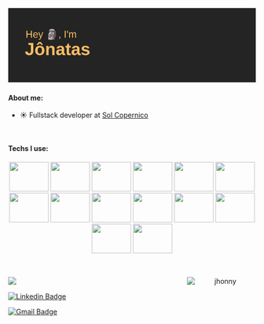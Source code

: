 <img src="header.png"/>

#### About me:
- ☀️ Fullstack developer at [Sol Copernico](https://www.solcopernico.com.br/)

<br/>

#### Techs I use:
<p align="center">

<img height="60" width="80" src="https://cdn.jsdelivr.net/gh/devicons/devicon/icons/react/react-original.svg" />
<img height="60" width="80" src="https://cdn.jsdelivr.net/gh/devicons/devicon/icons/nestjs/nestjs-plain.svg" />
<img height="60" width="80" src="https://cdn.jsdelivr.net/gh/devicons/devicon/icons/docker/docker-original.svg" />
<img height="60" width="80" src="https://cdn.jsdelivr.net/gh/devicons/devicon/icons/typescript/typescript-original.svg" />
<img height="60" width="80" src="https://cdn.jsdelivr.net/gh/devicons/devicon/icons/python/python-original.svg" />
<img height="60" width="80" src="https://cdn.jsdelivr.net/gh/devicons/devicon/icons/jest/jest-plain.svg" />
<img height="60" width="80" src="https://cdn.jsdelivr.net/gh/devicons/devicon/icons/express/express-original.svg" />
<img height="60" width="80" src="https://cdn.jsdelivr.net/gh/devicons/devicon/icons/postgresql/postgresql-original.svg" />
<img height="60" width="80" src="https://cdn.jsdelivr.net/gh/devicons/devicon/icons/mysql/mysql-original.svg" />
<img height="60" width="80" src="https://cdn.jsdelivr.net/gh/devicons/devicon/icons/mongodb/mongodb-original.svg" />
<img height="60" width="80" src="https://cdn.jsdelivr.net/gh/devicons/devicon/icons/eslint/eslint-original.svg" />
<img height="60" width="80" src="https://cdn.jsdelivr.net/gh/devicons/devicon/icons/figma/figma-original.svg" />
<img height="60" width="80" src="https://cdn.jsdelivr.net/gh/devicons/devicon/icons/css3/css3-original.svg" />
<img height="60" width="80" src="https://cdn.jsdelivr.net/gh/devicons/devicon/icons/electron/electron-original.svg" />


</p>

<br/>

<p align="center" style="display: flex; align-items: center; justify-content: space-around">

<img width=600 src="https://github-readme-stats.vercel.app/api?username=jonatasfernandespimenta&theme=blueberry&show_icons=true" />
 
<img width=230 src="https://github-readme-stats.vercel.app/api/top-langs?username=jonatasfernandespimenta&show_icons=true&theme=blueberry&hide_border=true&cache_seconds=1800&locale=en" alt="jhonny" />

  </p>

[![Linkedin Badge](https://img.shields.io/badge/LinkedIn-0077B5?style=for-the-badge&logo=linkedin&logoColor=white)](https://www.linkedin.com/in/j%C3%B4natas-fernandes-pimenta-67069b199/)

[![Gmail Badge](https://img.shields.io/badge/Gmail-D14836?style=for-the-badge&logo=gmail&logoColor=white)](mailto:jonatasfernandespimenta@gmail.com)

